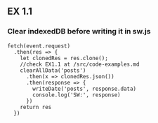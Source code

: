 ## EX 1.1

### Clear indexedDB before writing it in sw.js

```
fetch(event.request)
  .then(res => {
    let clonedRes = res.clone();
    //check EX1.1 at /src/code-examples.md
    clearAllData('posts')
      .then(x => clonedRes.json())
      .then(response => {
        writeDate('posts', response.data)
        console.log('SW:', response)
      })
    return res
  })
```
